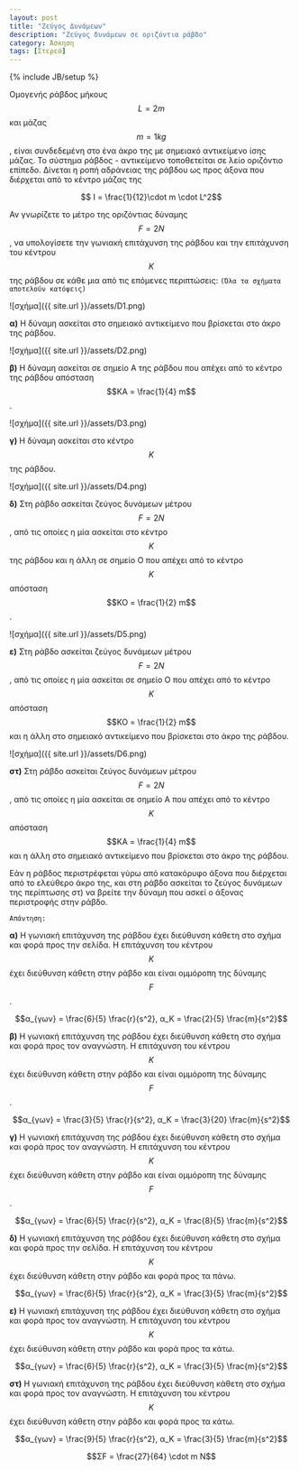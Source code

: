 ```yaml
---
layout: post
title: "Ζεύγος Δυνάμεων"
description: "Ζεύγος δυνάμεων σε οριζόντια ράβδο"
category: Άσκηση
tags: [Στερεό]
---
```

{% include JB/setup %}

Ομογενής ράβδος μήκους $$L = 2m$$ και μάζας $$m = 1kg$$, είναι συνδεδεμένη στο ένα άκρο της με σημειακό αντικείμενο ίσης μάζας. Το σύστημα ράβδος - αντικείμενο τοποθετείται σε λείο οριζόντιο επίπεδο. Δίνεται η ροπή αδράνειας της ράβδου ως προς άξονα που διέρχεται από το κέντρο μάζας της

$$ Ι = \frac{1}{12}\cdot m \cdot L^2$$


Αν γνωρίζετε το μέτρο της οριζόντιας δύναμης $$F = 2N$$, να υπολογίσετε την γωνιακή επιτάχυνση της ράβδου και την επιτάχυνση του κέντρου $$Κ$$ της ράβδου σε κάθε μια από τις επόμενες περιπτώσεις:
`(Όλα τα σχήματα αποτελούν κατόψεις)`

![σχήμα]({{ site.url }}/assets/D1.png) 

**α)** H δύναμη ασκείται στο σημειακό αντικείμενο που βρίσκεται στο άκρο της ράβδου.

![σχήμα]({{ site.url }}/assets/D2.png) 

**β)** Η δύναμη ασκείται σε σημείο Α της ράβδου που απέχει από το κέντρο της ράβδου απόσταση $$ΚΑ = \frac{1}{4} m$$.

![σχήμα]({{ site.url }}/assets/D3.png) 

**γ)** H δύναμη ασκείται στο κέντρο $$Κ$$ της ράβδου.

![σχήμα]({{ site.url }}/assets/D4.png) 

**δ)** Στη ράβδο ασκείται ζεύγος δυνάμεων μέτρου $$F = 2N$$, από τις οποίες η μία ασκείται στο κέντρο $$Κ$$ της ράβδου και η άλλη σε σημείο Ο που απέχει από το κέντρο $$Κ$$ απόσταση $$ΚΟ = \frac{1}{2} m$$.

![σχήμα]({{ site.url }}/assets/D5.png) 

**ε)** Στη ράβδο ασκείται ζεύγος δυνάμεων μέτρου $$F = 2N$$, από τις οποίες η μία ασκείται σε σημείο Ο που απέχει από το κέντρο $$Κ$$ απόσταση $$ΚΟ = \frac{1}{2} m$$ και η άλλη στο σημειακό αντικείμενο που βρίσκεται στο άκρο της ράβδου.

![σχήμα]({{ site.url }}/assets/D6.png) 

**στ)** Στη ράβδο ασκείται ζεύγος δυνάμεων μέτρου $$F = 2N$$, από τις οποίες η μία ασκείται σε σημείο Α που απέχει από το κέντρο $$Κ$$ απόσταση $$ΚΑ = \frac{1}{4} m$$ και η άλλη στο σημειακό αντικείμενο που βρίσκεται στο άκρο της ράβδου.


Εάν η ράβδος περιστρέφεται γύρω από κατακόρυφο άξονα που διέρχεται από το ελεύθερο άκρο της, και στη ράβδο ασκείται το ζεύγος δυνάμεων της περίπτωσης στ) να βρείτε την δύναμη που ασκεί ο άξονας περιστροφής στην ράβδο.



`Απάντηση:`


**α)** Η γωνιακή επιτάχυνση της ράβδου έχει διεύθυνση κάθετη στο σχήμα και φορά προς την σελίδα. Η επιτάχυνση του κέντρου $$Κ$$ έχει διεύθυνση κάθετη στην ράβδο και είναι ομμόροπη της δύναμης $$F$$.

$$α_{γων} = \frac{6}{5} \frac{r}{s^2}, α_Κ = \frac{2}{5} \frac{m}{s^2}$$

**β)** Η γωνιακή επιτάχυνση της ράβδου έχει διεύθυνση κάθετη στο σχήμα και φορά προς τον αναγνώστη. Η επιτάχυνση του κέντρου $$Κ$$ έχει διεύθυνση κάθετη στην ράβδο και είναι ομμόροπη της δύναμης $$F$$.

$$α_{γων} = \frac{3}{5} \frac{r}{s^2}, α_Κ = \frac{3}{20} \frac{m}{s^2}$$


**γ)** Η γωνιακή επιτάχυνση της ράβδου έχει διεύθυνση κάθετη στο σχήμα και φορά προς τον αναγνώστη. Η επιτάχυνση του κέντρου $$Κ$$ έχει διεύθυνση κάθετη στην ράβδο και είναι ομμόροπη της δύναμης $$F$$.

$$α_{γων} = \frac{6}{5} \frac{r}{s^2}, α_Κ = \frac{8}{5} \frac{m}{s^2}$$


**δ)** Η γωνιακή επιτάχυνση της ράβδου έχει διεύθυνση κάθετη στο σχήμα και φορά προς την σελίδα. Η επιτάχυνση του κέντρου $$Κ$$ έχει διεύθυνση κάθετη στην ράβδο και φορά προς τα πάνω.

$$α_{γων} = \frac{6}{5} \frac{r}{s^2}, α_Κ = \frac{3}{5} \frac{m}{s^2}$$

**ε)** Η γωνιακή επιτάχυνση της ράβδου έχει διεύθυνση κάθετη στο σχήμα και φορά προς τον αναγνώστη. Η επιτάχυνση του κέντρου $$Κ$$ έχει διεύθυνση κάθετη στην ράβδο και φορά προς τα κάτω.

$$α_{γων} = \frac{6}{5} \frac{r}{s^2}, α_Κ = \frac{3}{5} \frac{m}{s^2}$$

**στ)** Η γωνιακή επιτάχυνση της ράβδου έχει διεύθυνση κάθετη στο σχήμα και φορά προς τον αναγνώστη. Η επιτάχυνση του κέντρου $$Κ$$ έχει διεύθυνση κάθετη στην ράβδο και φορά προς τα κάτω.

$$α_{γων} = \frac{9}{5} \frac{r}{s^2}, α_Κ = \frac{3}{5} \frac{m}{s^2}$$


$$ΣF = \frac{27}{64} \cdot m N$$